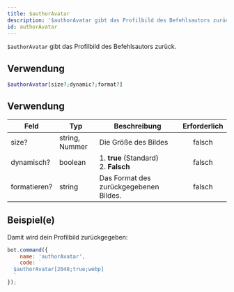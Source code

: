 ```yaml
---
title: $authorAvatar
description: '$authorAvatar gibt das Profilbild des Befehlsautors zurück.'
id: authorAvatar
---
```


`$authorAvatar` gibt das Profilbild des Befehlsautors zurück.

## Verwendung

```php
$authorAvatar[size?;dynamic?;format?]
```

## Verwendung

| Feld         | Typ            | Beschreibung                                      | Erforderlich |
| ------------ | -------------- | ------------------------------------------------- |:------------:|
| size?        | string, Nummer | Die Größe des Bildes                              |    falsch    |
| dynamisch?   | boolean        | 1. **true** (Standard) <br /> 2. **Falsch** |    falsch    |
| formatieren? | string         | Das Format des zurückgegebenen Bildes.            |    falsch    |

## Beispiel(e)

Damit wird dein Profilbild zurückgegeben:

```javascript
bot.command({
    name: 'authorAvatar',
    code: `
  $authorAvatar[2048;true;webp]
  `
});
```
